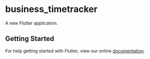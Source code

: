 # business_timetracker

A new Flutter application.

## Getting Started

For help getting started with Flutter, view our online
[documentation](https://flutter.io/).
